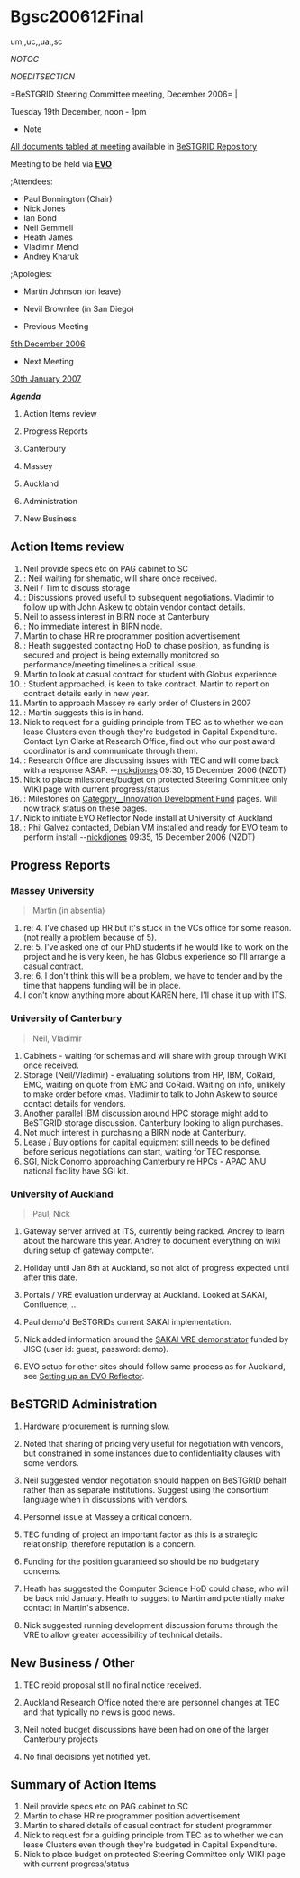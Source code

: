 # Bgsc200612Final

um,,uc,,ua,,sc

_*NOTOC*_

_*NOEDITSECTION*_

=BeSTGRID Steering Committee meeting, December 2006= |

Tuesday 19th December, noon - 1pm

- Note

[All documents tabled at meeting](https://support.csi.ac.nz/svn/bestgrid/community/sc/200612/) available in [BeSTGRID Repository](https://support.csi.ac.nz/svn/bestgrid/)

Meeting to be held via **[EVO](http://nextgen-caltech.cern.ch/evoGate/)**

;Attendees:
- Paul Bonnington (Chair)
- Nick Jones
- Ian Bond
- Neil Gemmell
- Heath James
- Vladimir Mencl
- Andrey Kharuk

;Apologies:
- Martin Johnson (on leave)
- Nevil Brownlee (in San Diego)

- Previous Meeting

[5th December 2006](/wiki/spaces/BeSTGRID/pages/3816950814)
- Next Meeting

[30th January 2007](/wiki/spaces/BeSTGRID/pages/3816950994)

***Agenda***

1. Action Items review
2. Progress Reports
	
1. Canterbury
2. Massey
3. Auckland
3. Administration
4. New Business

## Action Items review

1. Neil provide specs etc on PAG cabinet to SC
2. : Neil waiting for shematic, will share once received.
3. Neil / Tim to discuss storage
4. : Discussions proved useful to subsequent negotiations. Vladimir to follow up with John Askew to obtain vendor contact details.
5. Neil to assess interest in BIRN node at Canterbury
6. : No immediate interest in BIRN node.
7. Martin to chase HR re programmer position advertisement
8. : Heath suggested contacting HoD to chase position, as funding is secured and project is being externally monitored so performance/meeting timelines a critical issue.
9. Martin to look at casual contract for student with Globus experience
10. : Student approached, is keen to take contract. Martin to report on contract details early in new year.
11. Martin to approach Massey re early order of Clusters in 2007
12. : Martin suggests this is in hand.
13. Nick to request for a guiding principle from TEC as to whether we can lease Clusters even though they're budgeted in Capital Expenditure. Contact Lyn Clarke at Research Office, find out who our post award coordinator is and communicate through them.
14. : Research Office are discussing issues with TEC and will come back with a response ASAP. --[nickdjones](https://reannz.atlassian.net/wiki/404?key%3Dbestgrid.org%3Bsearch%3Fq%3DUser__Nickdjones) 09:30, 15 December 2006 (NZDT)
15. Nick to place milestones/budget on protected Steering Committee only WIKI page with current progress/status
16. : Milestones on [Category__Innovation Development Fund](https://reannz.atlassian.net/wiki/pages/createpage.action?spaceKey=BeSTGRID&title=Category__Innovation%20Development%20Fund&linkCreation=true&fromPageId=3816950552) pages. Will now track status on these pages.
17. Nick to initiate EVO Reflector Node install at University of Auckland
18. : Phil Galvez contacted, Debian VM installed and ready for EVO team to perform install --[nickdjones](https://reannz.atlassian.net/wiki/404?key%3Dbestgrid.org%3Bsearch%3Fq%3DUser__Nickdjones) 09:35, 15 December 2006 (NZDT)

## Progress Reports

### Massey University

>  Martin (in absentia)

1. re: 4. I've chased up HR but it's stuck in the VCs office for some reason. (not really a problem because of 5).
2. re: 5. I've asked one of our PhD students if he would like to work on the project and he is very keen, he has Globus experience so I'll arrange a casual contract.
3. re: 6. I don't think this will be a problem, we have to tender and by the time that happens funding will be in place.
4. I don't know anything more about KAREN here, I'll chase it up with ITS.

### University of Canterbury

>  Neil, Vladimir

1. Cabinets - waiting for schemas and will share with group through WIKI once received.
2. Storage (Neil/Vladimir) - evaluating solutions from HP, IBM, CoRaid, EMC, waiting on quote from EMC and CoRaid. Waiting on info, unlikely to make order before xmas. Vladimir to talk to John Askew to source contact details for vendors.
3. Another parallel IBM discussion around HPC storage might add to BeSTGRID storage discussion. Canterbury looking to align purchases.
4. Not much interest in purchasing a BIRN node at Canterbury.
5. Lease / Buy options for capital equipment still needs to be defined before serious negotiations can start, waiting for TEC response.
6. SGI, Nick Conomo approaching Canterbury re HPCs - APAC ANU national facility have SGI kit.

### University of Auckland

>  Paul, Nick

1. Gateway server arrived at ITS, currently being racked. Andrey to learn about the hardware this year. Andrey to document everything on wiki during setup of gateway computer.
2. Holiday until Jan 8th at Auckland, so not alot of progress expected until after this date.
3. Portals / VRE evaluation underway at Auckland. Looked at SAKAI, Confluence, ...
	
1. Paul demo'd BeSTGRIDs current SAKAI implementation.
2. Nick added information around the [SAKAI VRE demonstrator](http://rhine.dl.ac.uk:8080/portal) funded by JISC (user id: guest, password: demo).
4. EVO setup for other sites should follow same process as for Auckland, see [Setting up an EVO Reflector](https://reannz.atlassian.net/wiki/pages/createpage.action?spaceKey=BeSTGRID&title=Setting%20up%20an%20EVO%20Reflector&linkCreation=true&fromPageId=3816950552).

## BeSTGRID Administration

1. Hardware procurement is running slow.
	
1. Noted that sharing of pricing very useful for negotiation with vendors, but constrained in some instances due to confidentiality clauses with some vendors.
2. Neil suggested vendor negotiation should happen on BeSTGRID behalf rather than as separate institutions. Suggest using the consortium language when in discussions with vendors.
2. Personnel issue at Massey a critical concern.
	
1. TEC funding of project an important factor as this is a strategic relationship, therefore reputation is a concern.
2. Funding for the position guaranteed so should be no budgetary concerns.
3. Heath has suggested the Computer Science HoD could chase, who will be back mid January. Heath to suggest to Martin and potentially make contact in Martin's absence.
3. Nick suggested running development discussion forums through the VRE to allow greater accessibility of technical details.

## New Business / Other

1. TEC rebid proposal still no final notice received.
	
1. Auckland Research Office noted there are personnel changes at TEC and that typically no news is good news.
2. Neil noted budget discussions have been had on one of the larger Canterbury projects
3. No final decisions yet notified yet.

## Summary of Action Items

1. Neil provide specs etc on PAG cabinet to SC
2. Martin to chase HR re programmer position advertisement
3. Martin to shared details of casual contract for student programmer
4. Nick to request for a guiding principle from TEC as to whether we can lease Clusters even though they're budgeted in Capital Expenditure.
5. Nick to place budget on protected Steering Committee only WIKI page with current progress/status
